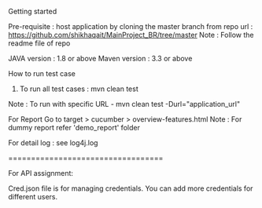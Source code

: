 Getting started

Pre-requisite :
host application by cloning the master branch from repo url : https://github.com/shikhaqait/MainProject_BR/tree/master
Note : Follow the readme file of repo

JAVA version : 1.8 or above
Maven version : 3.3 or above

How to run test case
1) To run all test cases : 
mvn clean test

Note : To run with specific URL - mvn clean test -Durl="application_url"

For Report
Go to target > cucumber > overview-features.html
Note : For dummy report refer 'demo_report' folder

For detail log :
 see log4j.log

==================================

For API assignment:

Cred.json file is for managing credentials. You can add more credentials for different users.